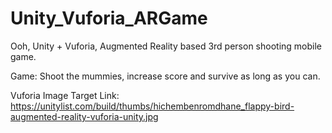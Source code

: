 # Unity_Vuforia_ARGame

Ooh, Unity + Vuforia, Augmented Reality based 3rd person shooting mobile game.

Game: Shoot the mummies, increase score and survive as long as you can.

Vuforia Image Target Link: https://unitylist.com/build/thumbs/hichembenromdhane_flappy-bird-augmented-reality-vuforia-unity.jpg
